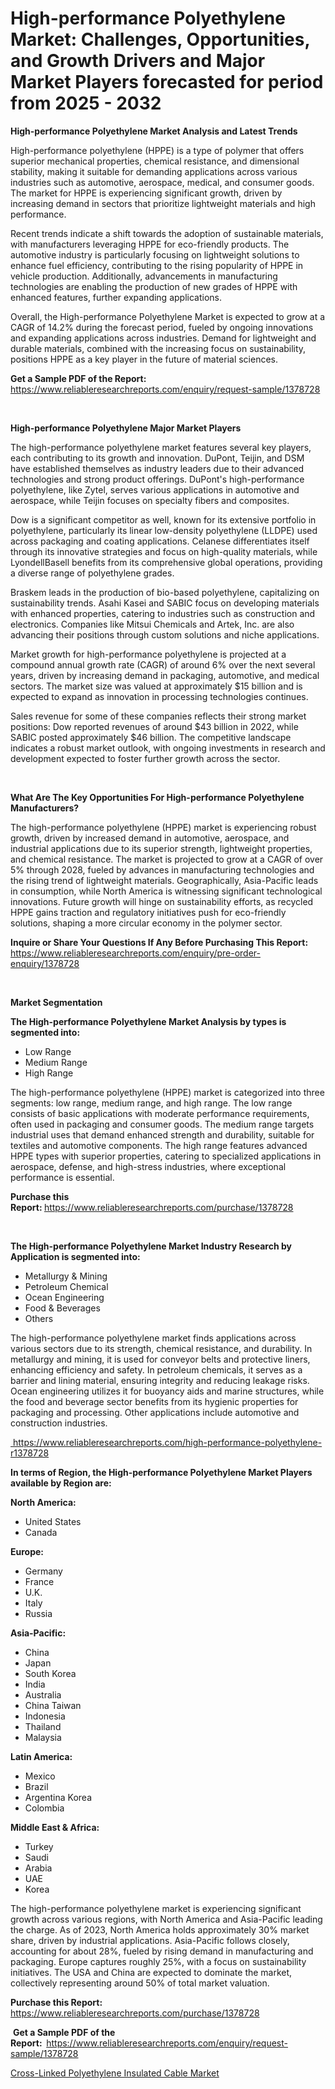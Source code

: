 <p><h1>High-performance Polyethylene Market: Challenges, Opportunities, and Growth Drivers and Major Market Players forecasted for period from 2025 - 2032</h1></p><p><strong>High-performance Polyethylene Market Analysis and Latest Trends</strong></p>
<p><p>High-performance polyethylene (HPPE) is a type of polymer that offers superior mechanical properties, chemical resistance, and dimensional stability, making it suitable for demanding applications across various industries such as automotive, aerospace, medical, and consumer goods. The market for HPPE is experiencing significant growth, driven by increasing demand in sectors that prioritize lightweight materials and high performance. </p><p>Recent trends indicate a shift towards the adoption of sustainable materials, with manufacturers leveraging HPPE for eco-friendly products. The automotive industry is particularly focusing on lightweight solutions to enhance fuel efficiency, contributing to the rising popularity of HPPE in vehicle production. Additionally, advancements in manufacturing technologies are enabling the production of new grades of HPPE with enhanced features, further expanding applications.</p><p>Overall, the High-performance Polyethylene Market is expected to grow at a CAGR of 14.2% during the forecast period, fueled by ongoing innovations and expanding applications across industries. Demand for lightweight and durable materials, combined with the increasing focus on sustainability, positions HPPE as a key player in the future of material sciences.</p></p>
<p><strong>Get a Sample PDF of the Report:&nbsp;</strong> <a href="https://www.reliableresearchreports.com/enquiry/request-sample/1378728?utm_campaign=2292&utm_medium=2&utm_source=Github&utm_content=ia&utm_term=02042025&utm_id=high-performance-polyethylene">https://www.reliableresearchreports.com/enquiry/request-sample/1378728</a></p>
<p>&nbsp;</p>
<p><strong>High-performance Polyethylene Major Market Players</strong></p>
<p><p>The high-performance polyethylene market features several key players, each contributing to its growth and innovation. DuPont, Teijin, and DSM have established themselves as industry leaders due to their advanced technologies and strong product offerings. DuPont's high-performance polyethylene, like Zytel, serves various applications in automotive and aerospace, while Teijin focuses on specialty fibers and composites. </p><p>Dow is a significant competitor as well, known for its extensive portfolio in polyethylene, particularly its linear low-density polyethylene (LLDPE) used across packaging and coating applications. Celanese differentiates itself through its innovative strategies and focus on high-quality materials, while LyondellBasell benefits from its comprehensive global operations, providing a diverse range of polyethylene grades.</p><p>Braskem leads in the production of bio-based polyethylene, capitalizing on sustainability trends. Asahi Kasei and SABIC focus on developing materials with enhanced properties, catering to industries such as construction and electronics. Companies like Mitsui Chemicals and Artek, Inc. are also advancing their positions through custom solutions and niche applications.</p><p>Market growth for high-performance polyethylene is projected at a compound annual growth rate (CAGR) of around 6% over the next several years, driven by increasing demand in packaging, automotive, and medical sectors. The market size was valued at approximately $15 billion and is expected to expand as innovation in processing technologies continues.</p><p>Sales revenue for some of these companies reflects their strong market positions: Dow reported revenues of around $43 billion in 2022, while SABIC posted approximately $46 billion. The competitive landscape indicates a robust market outlook, with ongoing investments in research and development expected to foster further growth across the sector.</p></p>
<p>&nbsp;</p>
<p><strong>What Are The Key Opportunities For High-performance Polyethylene Manufacturers?</strong></p>
<p><p>The high-performance polyethylene (HPPE) market is experiencing robust growth, driven by increased demand in automotive, aerospace, and industrial applications due to its superior strength, lightweight properties, and chemical resistance. The market is projected to grow at a CAGR of over 5% through 2028, fueled by advances in manufacturing technologies and the rising trend of lightweight materials. Geographically, Asia-Pacific leads in consumption, while North America is witnessing significant technological innovations. Future growth will hinge on sustainability efforts, as recycled HPPE gains traction and regulatory initiatives push for eco-friendly solutions, shaping a more circular economy in the polymer sector.</p></p>
<p><strong>Inquire or Share Your Questions If Any Before Purchasing This Report:</strong> <a href="https://www.reliableresearchreports.com/enquiry/pre-order-enquiry/1378728?utm_campaign=2292&utm_medium=2&utm_source=Github&utm_content=ia&utm_term=02042025&utm_id=high-performance-polyethylene">https://www.reliableresearchreports.com/enquiry/pre-order-enquiry/1378728</a></p>
<p>&nbsp;</p>
<p><strong>Market Segmentation</strong></p>
<p><strong>The High-performance Polyethylene Market Analysis by types is segmented into:</strong></p>
<p><ul><li>Low Range</li><li>Medium Range</li><li>High Range</li></ul></p>
<p><p>The high-performance polyethylene (HPPE) market is categorized into three segments: low range, medium range, and high range. The low range consists of basic applications with moderate performance requirements, often used in packaging and consumer goods. The medium range targets industrial uses that demand enhanced strength and durability, suitable for textiles and automotive components. The high range features advanced HPPE types with superior properties, catering to specialized applications in aerospace, defense, and high-stress industries, where exceptional performance is essential.</p></p>
<p><strong>Purchase this Report:&nbsp;</strong><a href="https://www.reliableresearchreports.com/purchase/1378728?utm_campaign=2292&utm_medium=2&utm_source=Github&utm_content=ia&utm_term=02042025&utm_id=high-performance-polyethylene">https://www.reliableresearchreports.com/purchase/1378728</a></p>
<p>&nbsp;</p>
<p><strong>The High-performance Polyethylene Market Industry Research by Application is segmented into:</strong></p>
<p><ul><li>Metallurgy & Mining</li><li>Petroleum Chemical</li><li>Ocean Engineering</li><li>Food & Beverages</li><li>Others</li></ul></p>
<p><p>The high-performance polyethylene market finds applications across various sectors due to its strength, chemical resistance, and durability. In metallurgy and mining, it is used for conveyor belts and protective liners, enhancing efficiency and safety. In petroleum chemicals, it serves as a barrier and lining material, ensuring integrity and reducing leakage risks. Ocean engineering utilizes it for buoyancy aids and marine structures, while the food and beverage sector benefits from its hygienic properties for packaging and processing. Other applications include automotive and construction industries.</p></p>
<p><a href="https://www.reliableresearchreports.com/high-performance-polyethylene-r1378728?utm_campaign=2292&utm_medium=2&utm_source=Github&utm_content=ia&utm_term=02042025&utm_id=high-performance-polyethylene">&nbsp;https://www.reliableresearchreports.com/high-performance-polyethylene-r1378728</a></p>
<p><strong>In terms of Region, the High-performance Polyethylene Market Players available by Region are:</strong></p>
<p>
    <p> <strong> North America: </strong>
        <ul>
            <li>United States</li>
            <li>Canada</li>
        </ul>
        </p> 
    <p> <strong> Europe: </strong>
        <ul>
            <li>Germany</li>
            <li>France</li>
            <li>U.K.</li>
            <li>Italy</li>
            <li>Russia</li>
        </ul>
        </p> 
    <p> <strong> Asia-Pacific: </strong>
        <ul>
            <li>China</li>
            <li>Japan</li>
            <li>South Korea</li>
            <li>India</li>
            <li>Australia</li>
            <li>China Taiwan</li>
            <li>Indonesia</li>
            <li>Thailand</li>
            <li>Malaysia</li>
        </ul>
        </p> 
    <p> <strong> Latin America: </strong>
        <ul>
            <li>Mexico</li>
            <li>Brazil</li>
            <li>Argentina Korea</li>
            <li>Colombia</li>
        </ul>
        </p> 
    <p> <strong> Middle East & Africa: </strong>
        <ul>
            <li>Turkey</li>
            <li>Saudi</li>
            <li>Arabia</li>
            <li>UAE</li>
            <li>Korea</li>
        </ul>
    </p>
    </p>
<p><p>The high-performance polyethylene market is experiencing significant growth across various regions, with North America and Asia-Pacific leading the charge. As of 2023, North America holds approximately 30% market share, driven by industrial applications. Asia-Pacific follows closely, accounting for about 28%, fueled by rising demand in manufacturing and packaging. Europe captures roughly 25%, with a focus on sustainability initiatives. The USA and China are expected to dominate the market, collectively representing around 50% of total market valuation.</p></p>
<p><strong>Purchase this Report: </strong><a href="https://www.reliableresearchreports.com/purchase/1378728?utm_campaign=2292&utm_medium=2&utm_source=Github&utm_content=ia&utm_term=02042025&utm_id=high-performance-polyethylene">https://www.reliableresearchreports.com/purchase/1378728</a></p>
<p>&nbsp;<strong>Get a Sample PDF of the Report:&nbsp;&nbsp;</strong><a href="https://www.reliableresearchreports.com/enquiry/request-sample/1378728?utm_campaign=2292&utm_medium=2&utm_source=Github&utm_content=ia&utm_term=02042025&utm_id=high-performance-polyethylene">https://www.reliableresearchreports.com/enquiry/request-sample/1378728</a></p>
<p><strong></strong></p>
<p><p><a href="https://github.com/MonroeBullock54/Market-Research-Report-List-2/blob/main/cross-linked-polyethylene-insulated-cable-market.md?utm_campaign=2292&utm_medium=2&utm_source=Github&utm_content=ia&utm_term=02042025&utm_id=high-performance-polyethylene">Cross-Linked Polyethylene Insulated Cable Market</a></p></p>